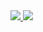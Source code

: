 
<div>
  <a href="https://gitstalk.netlify.app/hohuy852">
<img align="inherit" src="https://github-readme-stats.vercel.app/api?username=hohuy852&count_private=true&show_icons=true&theme=vue-dark">
    <img align="inherit" src="https://github-readme-stats.vercel.app/api/top-langs/?username=hohuy852&theme=vue-dark">
</a>
</div>
